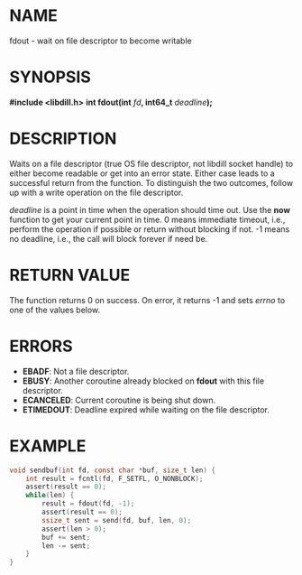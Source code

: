 # NAME

fdout - wait on file descriptor to become writable

# SYNOPSIS

**#include &lt;libdill.h>**
**int fdout(int** _fd_**, int64_t** _deadline_**);**

# DESCRIPTION

Waits on a file descriptor (true OS file descriptor, not libdill socket handle) to either become readable or get into an error state.  Either case leads to a successful return from the function.  To distinguish the two outcomes, follow up with a write operation on the file descriptor.

_deadline_ is a point in time when the operation should time out. Use the **now** function to get your current point in time. 0 means immediate timeout, i.e.,  perform the operation if possible or return without blocking if not. -1 means no deadline, i.e., the call will block forever if need be.

# RETURN VALUE

The function returns 0 on success. On error, it returns -1 and sets _errno_ to one of the values below.

# ERRORS

* **EBADF**: Not a file descriptor.
* **EBUSY**: Another coroutine already blocked on **fdout** with this file descriptor.
* **ECANCELED**: Current coroutine is being shut down.
* **ETIMEDOUT**: Deadline expired while waiting on the file descriptor. 

# EXAMPLE

```c
void sendbuf(int fd, const char *buf, size_t len) {
    int result = fcntl(fd, F_SETFL, O_NONBLOCK);
    assert(result == 0);
    while(len) {
        result = fdout(fd, -1);
        assert(result == 0);
        ssize_t sent = send(fd, buf, len, 0);
        assert(len > 0);
        buf += sent;
        len -= sent;
    }
}
```

